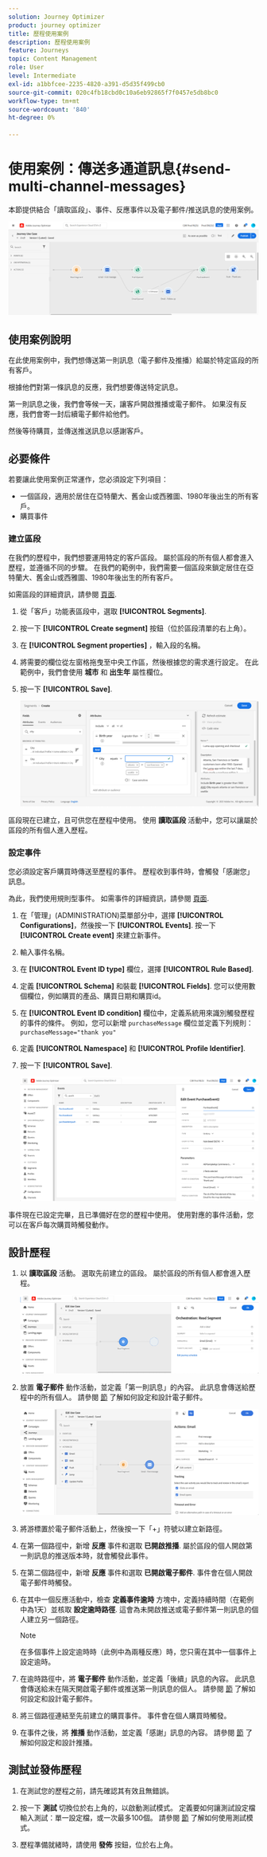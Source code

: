 ```yaml
---
solution: Journey Optimizer
product: journey optimizer
title: 歷程使用案例
description: 歷程使用案例
feature: Journeys
topic: Content Management
role: User
level: Intermediate
exl-id: a1bbfcee-2235-4820-a391-d5d35f499cb0
source-git-commit: 020c4fb18cbd0c10a6eb92865f7f0457e5db8bc0
workflow-type: tm+mt
source-wordcount: '840'
ht-degree: 0%

---
```


# 使用案例：傳送多通道訊息{#send-multi-channel-messages}

本節提供結合「讀取區段」、事件、反應事件以及電子郵件/推送訊息的使用案例。

![](assets/jo-uc1.png)

## 使用案例說明

在此使用案例中，我們想傳送第一則訊息（電子郵件及推播）給屬於特定區段的所有客戶。

根據他們對第一條訊息的反應，我們想要傳送特定訊息。

第一則訊息之後，我們會等候一天，讓客戶開啟推播或電子郵件。 如果沒有反應，我們會寄一封后續電子郵件給他們。

然後等待購買，並傳送推送訊息以感謝客戶。

## 必要條件

若要讓此使用案例正常運作，您必須設定下列項目：

* 一個區段，適用於居住在亞特蘭大、舊金山或西雅圖、1980年後出生的所有客戶。
* 購買事件

### 建立區段

在我們的歷程中，我們想要運用特定的客戶區段。 屬於區段的所有個人都會進入歷程，並遵循不同的步驟。 在我們的範例中，我們需要一個區段來鎖定居住在亞特蘭大、舊金山或西雅圖、1980年後出生的所有客戶。

如需區段的詳細資訊，請參閱 [頁面](../segment/about-segments.md).

1. 從「客戶」功能表區段中，選取 **[!UICONTROL Segments]**.

1. 按一下 **[!UICONTROL Create segment]** 按鈕（位於區段清單的右上角）。

1. 在 **[!UICONTROL Segment properties]** ，輸入段的名稱。

1. 將需要的欄位從左窗格拖曳至中央工作區，然後根據您的需求進行設定。 在此範例中，我們會使用 **城市** 和 **出生年** 屬性欄位。

1. 按一下 **[!UICONTROL Save]**.

   ![](assets/add-attributes.png)

區段現在已建立，且可供您在歷程中使用。 使用 **讀取區段** 活動中，您可以讓屬於區段的所有個人進入歷程。

### 設定事件

您必須設定客戶購買時傳送至歷程的事件。 歷程收到事件時，會觸發「感謝您」訊息。

為此，我們使用規則型事件。 如需事件的詳細資訊，請參閱 [頁面](../event/about-events.md).

1. 在「管理」(ADMINISTRATION)菜單部分中，選擇 **[!UICONTROL Configurations]**，然後按一下 **[!UICONTROL Events]**. 按一下 **[!UICONTROL Create event]** 來建立新事件。

1. 輸入事件名稱。

1. 在 **[!UICONTROL Event ID type]** 欄位，選擇 **[!UICONTROL Rule Based]**.

1. 定義 **[!UICONTROL Schema]** 和裝載 **[!UICONTROL Fields]**. 您可以使用數個欄位，例如購買的產品、購買日期和購買id。

1. 在 **[!UICONTROL Event ID condition]** 欄位中，定義系統用來識別觸發歷程的事件的條件。 例如，您可以新增 `purchaseMessage` 欄位並定義下列規則： `purchaseMessage="thank you"`

1. 定義 **[!UICONTROL Namespace]** 和 **[!UICONTROL Profile Identifier]**.

1. 按一下 **[!UICONTROL Save]**.

   ![](assets/jo-uc2.png)

事件現在已設定完畢，且已準備好在您的歷程中使用。 使用對應的事件活動，您可以在客戶每次購買時觸發動作。

## 設計歷程

1. 以 **讀取區段** 活動。 選取先前建立的區段。 屬於區段的所有個人都會進入歷程。

   ![](assets/jo-uc4.png)

1. 放置 **電子郵件** 動作活動，並定義「第一則訊息」的內容。 此訊息會傳送給歷程中的所有個人。 請參閱 [節](../email/create-email.md) 了解如何設定和設計電子郵件。

   ![](assets/jo-uc5.png)

1. 將游標置於電子郵件活動上，然後按一下「+」符號以建立新路徑。

1. 在第一個路徑中，新增 **反應** 事件和選取 **已開啟推播**. 屬於區段的個人開啟第一則訊息的推送版本時，就會觸發此事件。

1. 在第二個路徑中，新增 **反應** 事件和選取 **已開啟電子郵件**. 事件會在個人開啟電子郵件時觸發。

1. 在其中一個反應活動中，檢查 **定義事件逾時** 方塊中，定義持續時間（在範例中為1天）並核取 **設定逾時路徑**. 這會為未開啟推送或電子郵件第一則訊息的個人建立另一個路徑。

   >[!NOTE]
   >
   >在多個事件上設定逾時時（此例中為兩種反應）時，您只需在其中一個事件上設定逾時。

1. 在逾時路徑中，將 **電子郵件** 動作活動，並定義「後續」訊息的內容。 此訊息會傳送給未在隔天開啟電子郵件或推送第一則訊息的個人。 請參閱 [節](../email/create-email.md) 了解如何設定和設計電子郵件。

1. 將三個路徑連結至先前建立的購買事件。 事件會在個人購買時觸發。

1. 在事件之後，將 **推播** 動作活動，並定義「感謝」訊息的內容。 請參閱 [節](../push/create-push.md) 了解如何設定和設計推播。

## 測試並發佈歷程

1. 在測試您的歷程之前，請先確認其有效且無錯誤。

1. 按一下 **測試** 切換位於右上角的，以啟動測試模式。 定義要如何讓測試設定檔輸入測試：單一設定檔，或一次最多100個。 請參閱 [節](testing-the-journey.md) 了解如何使用測試模式。

1. 歷程準備就緒時，請使用 **發佈** 按鈕，位於右上角。
